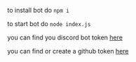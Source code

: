 to install bot do `npm i`

to start bot do `node index.js`

you can find you discord bot token [here](https://discord.com/developers/applications)

you can find or create a github token [here](https://github.com/settings/tokens)
